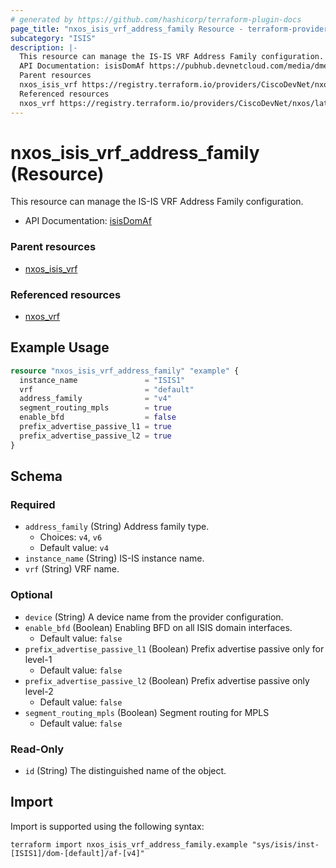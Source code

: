 ```yaml
---
# generated by https://github.com/hashicorp/terraform-plugin-docs
page_title: "nxos_isis_vrf_address_family Resource - terraform-provider-nxos"
subcategory: "ISIS"
description: |-
  This resource can manage the IS-IS VRF Address Family configuration.
  API Documentation: isisDomAf https://pubhub.devnetcloud.com/media/dme-docs-10-2-2/docs/Routing%20and%20Forwarding/isis:DomAf/
  Parent resources
  nxos_isis_vrf https://registry.terraform.io/providers/CiscoDevNet/nxos/latest/docs/resources/isis_vrf
  Referenced resources
  nxos_vrf https://registry.terraform.io/providers/CiscoDevNet/nxos/latest/docs/resources/vrf
---
```


# nxos_isis_vrf_address_family (Resource)

This resource can manage the IS-IS VRF Address Family configuration.

- API Documentation: [isisDomAf](https://pubhub.devnetcloud.com/media/dme-docs-10-2-2/docs/Routing%20and%20Forwarding/isis:DomAf/)

### Parent resources

- [nxos_isis_vrf](https://registry.terraform.io/providers/CiscoDevNet/nxos/latest/docs/resources/isis_vrf)

### Referenced resources

- [nxos_vrf](https://registry.terraform.io/providers/CiscoDevNet/nxos/latest/docs/resources/vrf)

## Example Usage

```terraform
resource "nxos_isis_vrf_address_family" "example" {
  instance_name               = "ISIS1"
  vrf                         = "default"
  address_family              = "v4"
  segment_routing_mpls        = true
  enable_bfd                  = false
  prefix_advertise_passive_l1 = true
  prefix_advertise_passive_l2 = true
}
```

<!-- schema generated by tfplugindocs -->
## Schema

### Required

- `address_family` (String) Address family type.
  - Choices: `v4`, `v6`
  - Default value: `v4`
- `instance_name` (String) IS-IS instance name.
- `vrf` (String) VRF name.

### Optional

- `device` (String) A device name from the provider configuration.
- `enable_bfd` (Boolean) Enabling BFD on all ISIS domain interfaces.
  - Default value: `false`
- `prefix_advertise_passive_l1` (Boolean) Prefix advertise passive only for level-1
  - Default value: `false`
- `prefix_advertise_passive_l2` (Boolean) Prefix advertise passive only level-2
  - Default value: `false`
- `segment_routing_mpls` (Boolean) Segment routing for MPLS	
  - Default value: `false`

### Read-Only

- `id` (String) The distinguished name of the object.

## Import

Import is supported using the following syntax:

```shell
terraform import nxos_isis_vrf_address_family.example "sys/isis/inst-[ISIS1]/dom-[default]/af-[v4]"
```
